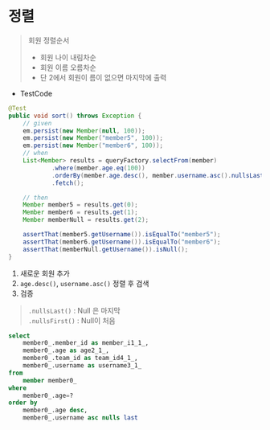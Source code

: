 # 정렬

> 회원 정렬순서  
> - 회원 나이 내림차순
> - 회원 이름 오름차순
> - 단 2에서 회원이 름이 없으면 마지막에 출력

- TestCode
```java
@Test
public void sort() throws Exception {
    // given
    em.persist(new Member(null, 100));
    em.persist(new Member("member5", 100));
    em.persist(new Member("member6", 100));
    // when
    List<Member> results = queryFactory.selectFrom(member)
            .where(member.age.eq(100))
            .orderBy(member.age.desc(), member.username.asc().nullsLast())
            .fetch();

    // then
    Member member5 = results.get(0);
    Member member6 = results.get(1);
    Member memberNull = results.get(2);

    assertThat(member5.getUsername()).isEqualTo("member5");
    assertThat(member6.getUsername()).isEqualTo("member6");
    assertThat(memberNull.getUsername()).isNull();
}
```
1. 새로운 회원 추가
2. `age.desc()`, `username.asc()` 정렬 후 검색
3. 검증
> `.nullsLast()` : Null 은 마지막  
> `.nullsFirst()` : Null이 처음

```sql
select
    member0_.member_id as member_i1_1_,
    member0_.age as age2_1_,
    member0_.team_id as team_id4_1_,
    member0_.username as username3_1_ 
from
    member member0_ 
where
    member0_.age=? 
order by
    member0_.age desc,
    member0_.username asc nulls last
```
